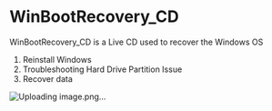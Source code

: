 # WinBootRecovery_CD

WinBootRecovery_CD is a Live CD used to recover the Windows OS 
1. Reinstall Windows
2. Troubleshooting Hard Drive Partition Issue
3. Recover data

![Uploading image.png…]()
